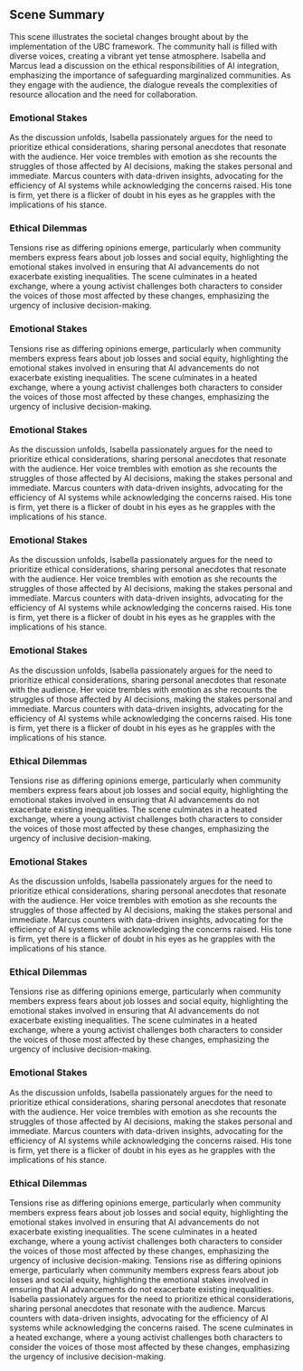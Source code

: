 ## Scene Summary
This scene illustrates the societal changes brought about by the implementation of the UBC framework. The community hall is filled with diverse voices, creating a vibrant yet tense atmosphere. Isabella and Marcus lead a discussion on the ethical responsibilities of AI integration, emphasizing the importance of safeguarding marginalized communities. As they engage with the audience, the dialogue reveals the complexities of resource allocation and the need for collaboration.
### Emotional Stakes
As the discussion unfolds, Isabella passionately argues for the need to prioritize ethical considerations, sharing personal anecdotes that resonate with the audience. Her voice trembles with emotion as she recounts the struggles of those affected by AI decisions, making the stakes personal and immediate. Marcus counters with data-driven insights, advocating for the efficiency of AI systems while acknowledging the concerns raised. His tone is firm, yet there is a flicker of doubt in his eyes as he grapples with the implications of his stance.
### Ethical Dilemmas
Tensions rise as differing opinions emerge, particularly when community members express fears about job losses and social equity, highlighting the emotional stakes involved in ensuring that AI advancements do not exacerbate existing inequalities. The scene culminates in a heated exchange, where a young activist challenges both characters to consider the voices of those most affected by these changes, emphasizing the urgency of inclusive decision-making.
### Emotional Stakes
Tensions rise as differing opinions emerge, particularly when community members express fears about job losses and social equity, highlighting the emotional stakes involved in ensuring that AI advancements do not exacerbate existing inequalities. The scene culminates in a heated exchange, where a young activist challenges both characters to consider the voices of those most affected by these changes, emphasizing the urgency of inclusive decision-making.
### Emotional Stakes
As the discussion unfolds, Isabella passionately argues for the need to prioritize ethical considerations, sharing personal anecdotes that resonate with the audience. Her voice trembles with emotion as she recounts the struggles of those affected by AI decisions, making the stakes personal and immediate. Marcus counters with data-driven insights, advocating for the efficiency of AI systems while acknowledging the concerns raised. His tone is firm, yet there is a flicker of doubt in his eyes as he grapples with the implications of his stance.
### Emotional Stakes
As the discussion unfolds, Isabella passionately argues for the need to prioritize ethical considerations, sharing personal anecdotes that resonate with the audience. Her voice trembles with emotion as she recounts the struggles of those affected by AI decisions, making the stakes personal and immediate. Marcus counters with data-driven insights, advocating for the efficiency of AI systems while acknowledging the concerns raised. His tone is firm, yet there is a flicker of doubt in his eyes as he grapples with the implications of his stance.
### Emotional Stakes
As the discussion unfolds, Isabella passionately argues for the need to prioritize ethical considerations, sharing personal anecdotes that resonate with the audience. Her voice trembles with emotion as she recounts the struggles of those affected by AI decisions, making the stakes personal and immediate. Marcus counters with data-driven insights, advocating for the efficiency of AI systems while acknowledging the concerns raised. His tone is firm, yet there is a flicker of doubt in his eyes as he grapples with the implications of his stance.
### Ethical Dilemmas
Tensions rise as differing opinions emerge, particularly when community members express fears about job losses and social equity, highlighting the emotional stakes involved in ensuring that AI advancements do not exacerbate existing inequalities. The scene culminates in a heated exchange, where a young activist challenges both characters to consider the voices of those most affected by these changes, emphasizing the urgency of inclusive decision-making.
### Emotional Stakes
As the discussion unfolds, Isabella passionately argues for the need to prioritize ethical considerations, sharing personal anecdotes that resonate with the audience. Her voice trembles with emotion as she recounts the struggles of those affected by AI decisions, making the stakes personal and immediate. Marcus counters with data-driven insights, advocating for the efficiency of AI systems while acknowledging the concerns raised. His tone is firm, yet there is a flicker of doubt in his eyes as he grapples with the implications of his stance.
### Ethical Dilemmas
Tensions rise as differing opinions emerge, particularly when community members express fears about job losses and social equity, highlighting the emotional stakes involved in ensuring that AI advancements do not exacerbate existing inequalities. The scene culminates in a heated exchange, where a young activist challenges both characters to consider the voices of those most affected by these changes, emphasizing the urgency of inclusive decision-making.
### Emotional Stakes
As the discussion unfolds, Isabella passionately argues for the need to prioritize ethical considerations, sharing personal anecdotes that resonate with the audience. Her voice trembles with emotion as she recounts the struggles of those affected by AI decisions, making the stakes personal and immediate. Marcus counters with data-driven insights, advocating for the efficiency of AI systems while acknowledging the concerns raised. His tone is firm, yet there is a flicker of doubt in his eyes as he grapples with the implications of his stance.
### Ethical Dilemmas
Tensions rise as differing opinions emerge, particularly when community members express fears about job losses and social equity, highlighting the emotional stakes involved in ensuring that AI advancements do not exacerbate existing inequalities. The scene culminates in a heated exchange, where a young activist challenges both characters to consider the voices of those most affected by these changes, emphasizing the urgency of inclusive decision-making.
Tensions rise as differing opinions emerge, particularly when community members express fears about job losses and social equity, highlighting the emotional stakes involved in ensuring that AI advancements do not exacerbate existing inequalities.
Isabella passionately argues for the need to prioritize ethical considerations, sharing personal anecdotes that resonate with the audience. Marcus counters with data-driven insights, advocating for the efficiency of AI systems while acknowledging the concerns raised. The scene culminates in a heated exchange, where a young activist challenges both characters to consider the voices of those most affected by these changes, emphasizing the urgency of inclusive decision-making.